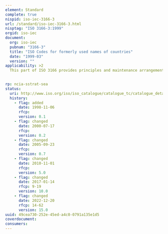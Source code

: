```yaml
---
element: Standard
complete: true
nispid: iso-iec-3166-3
url: /standard/iso-iec-3166-3.html
nisptag: "ISO 3166-3:1999"
orgid: iso-iec
document:
  org: iso-iec
  pubnum: "3166-3"
  title: "ISO Codes for formerly used names of countries"
  date: "1999-03"
  version: ""
applicability: >2
  This part of ISO 3166 provides principles and maintenance arrangements of a code for the representation of country names removed from editions 1 to 4 of ISO 3166 and the consecutive edition of ISO 3166-1.  Clauses 8 and 9 contain lists of all formerly used country names removed from ISO 3166 (now ISO 3166-1) since 1974, together with the code element for each one of them.

  
rp: ncia-sstrat-sea
status:
  uri: http://www.iso.org/iso/iso_catalogue/catalogue_tc/catalogue_detail.htm?csnumber=2130
  history: 
    - flag: added
      date: 1998-11-06
      rfcp: 
      version: 0.1
    - flag: changed
      date: 2000-07-17
      rfcp: 
      version: 0.2
    - flag: changed
      date: 2005-09-23
      rfcp: 
      version: 0.7
    - flag: changed
      date: 2010-11-01
      rfcp: 
      version: 5.0
    - flag: changed
      date: 2017-01-14
      rfcp: 9-19
      version: 10.0
    - flag: changed
      date: 2022-12-20
      rfcp: 14-62
      version: 15.0
uuid: 49cea730-252e-45ed-a4c0-0791a135e1d5
coverdocument:
consumers:
---
```

